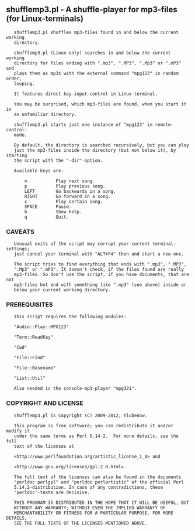 ## shufflemp3.pl - A shuffle-player for mp3-files (for Linux-terminals)

       shufflemp3.pl shuffles mp3-files found in and below the current working
       directory.

       shufflemp3.pl (Linux only) searches in and below the current working
       directory for files ending with ".mp3", ".MP3", ".Mp3" or ".mP3" and
       plays them as mp3s with the external command "mpg123" in random order,
       looping.

       It features direct key-input-control in Linux-terminal.

       You may be surprised, which mp3-files are found, when you start it in
       an unfamiliar directory.

       shufflemp3.pl starts just one instance of "mpg123" in remote-control-
       mode.

       By default, the directory is searched recursively, but you can play
       just the mp3-files inside the directory (but not below it), by starting
       the script with the "-dir"-option.

       Available keys are:

           n           Play next song.
           p           Play previous song.
           LEFT        Go backwards in a song.
           RIGHT       Go forward in a song.
           c           Play certain song.
           SPACE       Pause.
           h           Show help.
           q           Quit.

### CAVEATS
       Unusual exits of the script may corrupt your current terminal-settings;
       just cancel your terminal with "ALT+F4" then and start a new one.

       The script tries to find everything that ends with ".mp3", ".MP3",
       ".Mp3" or ".mP3". It doesn't check, if the files found are really
       mp3-files. So don't use the script, if you have documents, that are not
       mp3-files but end with something like ".mp3" (see above) inside or
       below your current working directory.

### PREREQUISITES
       This script requires the following modules:

       "Audio::Play::MPG123"

       "Term::ReadKey"

       "Cwd"

       "File::Find"

       "File::Basename"

       "List::Util"

       Also needed is the console-mp3-player "mpg321".

### COPYRIGHT AND LICENSE
       shufflemp3.pl is Copyright (C) 2009-2012, hlubenow.

       This program is free software; you can redistribute it and/or modify it
       under the same terms as Perl 5.14.2.  For more details, see the full
       text of the licenses at

       <http://www.perlfoundation.org/artistic_license_1_0> and

       <http://www.gnu.org/licenses/gpl-2.0.html>.

       The full text of the licenses can also be found in the documents
       "perldoc perlgpl" and "perldoc perlartistic" of the official Perl
       5.14.2-distribution. In case of any contradictions, these
       'perldoc'-texts are decisive.

       THIS PROGRAM IS DISTRIBUTED IN THE HOPE THAT IT WILL BE USEFUL, BUT
       WITHOUT ANY WARRANTY; WITHOUT EVEN THE IMPLIED WARRANTY OF
       MERCHANTABILITY OR FITNESS FOR A PARTICULAR PURPOSE. FOR MORE DETAILS,
       SEE THE FULL TEXTS OF THE LICENSES MENTIONED ABOVE.
